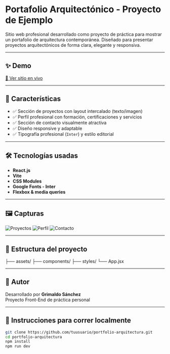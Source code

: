 # Portafolio Arquitectónico - Proyecto de Ejemplo

Sitio web profesional desarrollado como proyecto de práctica para mostrar un portafolio de arquitectura contemporánea. Diseñado para presentar proyectos arquitectónicos de forma clara, elegante y responsiva.

---

## ✨ Demo

[🔗 Ver sitio en vivo](https://portafolio-arquitecto-drab.vercel.app/) <!-- Reemplaza con tu link cuando lo subas -->

---

## 🧩 Características

- ✅ Sección de proyectos con layout intercalado (texto/imagen)
- ✅ Perfil profesional con formación, certificaciones y servicios
- ✅ Sección de contacto visualmente atractiva
- ✅ Diseño responsive y adaptable
- ✅ Tipografía profesional (`Inter`) y estilo editorial

---

## 🛠️ Tecnologías usadas

- **React.js**
- **Vite**
- **CSS Modules**
- **Google Fonts - Inter**
- **Flexbox & media queries**

---

## 🖼️ Capturas

![Proyectos](![imagen](https://github.com/user-attachments/assets/b473ce23-140c-4ecf-9cba-1b85e8a09d43)
)
![Perfil](![imagen](https://github.com/user-attachments/assets/4e3fcded-c9a2-46c7-99d4-385ca03f8c6f)
)
![Contacto]()

---

## 📁 Estructura del proyecto

├── assets/
├── components/
├── styles/
└── App.jsx

---

## 👤 Autor

Desarrollado por **Grimaldo Sánchez**  
Proyecto Front-End de práctica personal

---

## 🚀 Instrucciones para correr localmente

```bash
git clone https://github.com/tuusuario/portfolio-arquitectura.git
cd portfolio-arquitectura
npm install
npm run dev
```
